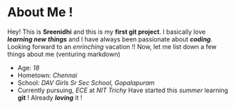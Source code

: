 # About Me !
Hey! This is **Sreenidhi** and this is my **first git project**.
I basically love _**learning new things**_ and I have always been passionate about _**coding**_.
Looking forward to an *enrinching* vacation !!
Now, let me list down a few things about me (venturing markdown)
* Age: _18_
* Hometown: _Chennai_
* School: _DAV Girls Sr Sec School, Gopalapuram_
* Currently pursuing, _ECE_ at _NIT Trichy_
Have started this _summer_ learning **git** ! Already _**loving**_ it !
